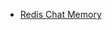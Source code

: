 * [Redis Chat Memory](/integrations/builtin/cluster-nodes/sub-nodes/n8n-nodes-langchain.memoryredischat.md)
